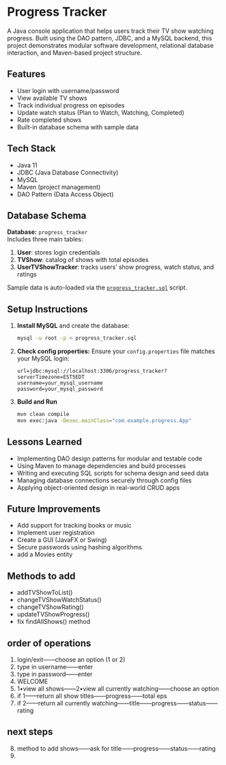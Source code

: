 # Progress Tracker

A Java console application that helps users track their TV show watching progress. Built using the DAO pattern, JDBC, and a MySQL backend, this project demonstrates modular software development, relational database interaction, and Maven-based project structure.

## Features

- User login with username/password
- View available TV shows
- Track individual progress on episodes
- Update watch status (Plan to Watch, Watching, Completed)
- Rate completed shows
- Built-in database schema with sample data

## Tech Stack

- Java 11
- JDBC (Java Database Connectivity)
- MySQL
- Maven (project management)
- DAO Pattern (Data Access Object)

## Database Schema

**Database:** `progress_tracker`  
Includes three main tables:

1. **User**: stores login credentials
2. **TVShow**: catalog of shows with total episodes
3. **UserTVShowTracker**: tracks users’ show progress, watch status, and ratings

Sample data is auto-loaded via the [`progress_tracker.sql`](./progress_tracker.sql) script.

## Setup Instructions

1. **Install MySQL** and create the database:

   ```bash
   mysql -u root -p < progress_tracker.sql
   ```

2. **Check config properties:**
   Ensure your `config.properties` file matches your MySQL login:

   ```properties
   url=jdbc:mysql://localhost:3306/progress_tracker?serverTimezone=EST5EDT
   username=your_mysql_username
   password=your_mysql_password
   ```

3. **Build and Run**
   ```bash
   mvn clean compile
   mvn exec:java -Dexec.mainClass="com.example.progress.App"
   ```

## Lessons Learned

- Implementing DAO design patterns for modular and testable code
- Using Maven to manage dependencies and build processes
- Writing and executing SQL scripts for schema design and seed data
- Managing database connections securely through config files
- Applying object-oriented design in real-world CRUD apps

## Future Improvements

- Add support for tracking books or music
- Implement user registration
- Create a GUI (JavaFX or Swing)
- Secure passwords using hashing algorithms
- add a Movies entity

## Methods to add

- addTVShowToList()
- changeTVShowWatchStatus()
- changeTVShowRating()
- updateTVShowProgress()
- fix findAllShows() method

## order of operations

1. login/exit——choose an option (1 or 2)
2. type in username——enter
3. type in password——enter
4. WELCOME
5. 1•view all shows——2•view all currently watching——choose an option
6. if 1——return all show titles——progress——total eps
7. if 2——return all currently watching——title——progress——status——rating

## next steps

8. method to add shows——ask for title——progress——status——rating
9.
